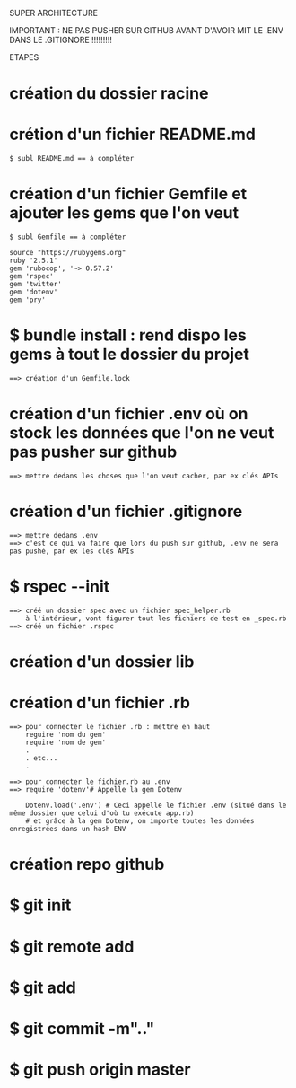 SUPER ARCHITECTURE

IMPORTANT : NE PAS PUSHER SUR GITHUB AVANT D'AVOIR MIT LE .ENV DANS LE .GITIGNORE !!!!!!!!!

ETAPES

# création du dossier racine

# crétion d'un fichier README.md 
	$ subl README.md == à compléter

# création d'un fichier Gemfile et ajouter les gems que l'on veut
	$ subl Gemfile == à compléter

	source "https://rubygems.org"
	ruby '2.5.1'
	gem 'rubocop', '~> 0.57.2'
	gem 'rspec'
	gem 'twitter'
	gem 'dotenv'
	gem 'pry'

# $ bundle install : rend dispo les gems à tout le dossier du projet
 	==> création d'un Gemfile.lock

# création d'un fichier .env où on stock les données que l'on ne veut pas pusher sur github
	==> mettre dedans les choses que l'on veut cacher, par ex clés APIs

# création d'un fichier .gitignore
	==> mettre dedans .env 
	==> c'est ce qui va faire que lors du push sur github, .env ne sera pas pushé, par ex les clés APIs

# $ rspec --init
	==> créé un dossier spec avec un fichier spec_helper.rb 
		à l'intérieur, vont figurer tout les fichiers de test en _spec.rb
	==> créé un fichier .rspec

# création d'un dossier lib

# création d'un fichier .rb
	==> pour connecter le fichier .rb : mettre en haut
		reguire 'nom du gem'
		require 'nom de gem'
		.
		. etc...
		.

	==> pour connecter le fichier.rb au .env
	==> require 'dotenv'# Appelle la gem Dotenv

		Dotenv.load('.env') # Ceci appelle le fichier .env (situé dans le même dossier que celui d'où tu exécute app.rb)
		# et grâce à la gem Dotenv, on importe toutes les données enregistrées dans un hash ENV

# création repo github

# $ git init

# $ git remote add

# $ git add

# $ git commit -m".."

# $ git push origin master